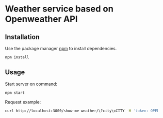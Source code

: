 # Weather service based on Openweather API

## Installation
Use the package manager [npm](https://www.npmjs.com/) to install dependencies.
```bash
npm install
```
## Usage
Start server on command:
```bash
npm start
```
Request example:
```bash
curl http://localhost:3000/show-me-weather/\?city\=CITY -H 'token: OPENWEATHER_APP_ID'
```
